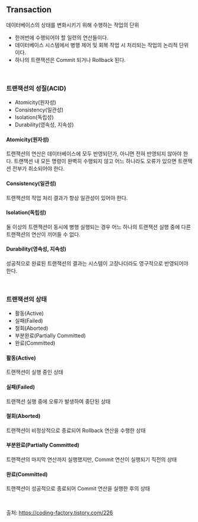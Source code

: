 ## Transaction
데이터베이스의 상태를 변화시키기 위해 수행하는 작업의 단위
- 한꺼번에 수행되어야 할 일련의 연산들이다.
- 데이터베이스 시스템에서 병행 제어 및 회복 작업 시 처리되는 작업의 논리적 단위이다.
- 하나의 트랜잭션은 Commit 되거나 Rollback 된다.

<br>

### 트랜잭션의 성질(ACID)
- Atomicity(원자성)
- Consistency(일관성)
- Isolation(독립성)
- Durability(영속성, 지속성)

#### **Atomicity(원자성)**
트랜잭션의 연산은 데이터베이스에 모두 반영되던가, 아니면 전혀 반영되지 않아야 한다.
트랜잭션 내 모든 명령이 완벽히 수행되지 않고 어느 하나라도 오류가 있으면 트랜잭션 전부가 취소되어야 한다.

#### **Consistency(일관성)**
트랜잭션의 작업 처리 결과가 항상 일관성이 있어야 한다.

#### **Isolation(독립성)**
둘 이상의 트랜잭션이 동시에 병행 실행되는 경우 어느 하나의 트랜잭션 실행 중에 다른 트랜잭션의 연산이 끼어들 수 없다.

#### **Durability(영속성, 지속성)**
성공적으로 완료된 트랜잭션의 결과는 시스템이 고장나더라도 영구적으로 반영되어야 한다.

<br>

### 트랜잭션의 상태
- 활동(Active)
- 실패(Failed)
- 철회(Aborted)
- 부분완료(Partially Committed)
- 완료(Committed)

#### **활동(Active)**
트랜잭션이 실행 중인 상태

#### **실패(Failed)**
트랜잭션 실행 중에 오류가 발생하여 중단된 상태

#### **철회(Aborted)**
트랜잭션이 비정상적으로 종료되어 Rollback 연산을 수행한 상태

#### **부분완료(Partially Committed)**
트랜잭션의 마지막 연산까지 실행했지만, Commit 연산이 실행되기 직전의 상태

#### **완료(Committed)**
트랜잭션이 성공적으로 종료되어 Commit 연산을 실행한 후의 상태

<br>

출처: https://coding-factory.tistory.com/226